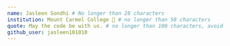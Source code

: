 ```yaml
---
name: Jasleen Sondhi # No longer than 28 characters
institution: Mount Carmel College 🚩 # no longer than 58 characters
quote: May the code be with us. # no longer than 100 characters, avoid using quotes(") to guarantee the format remains the same.
github_user: jasleen101010
---
```

